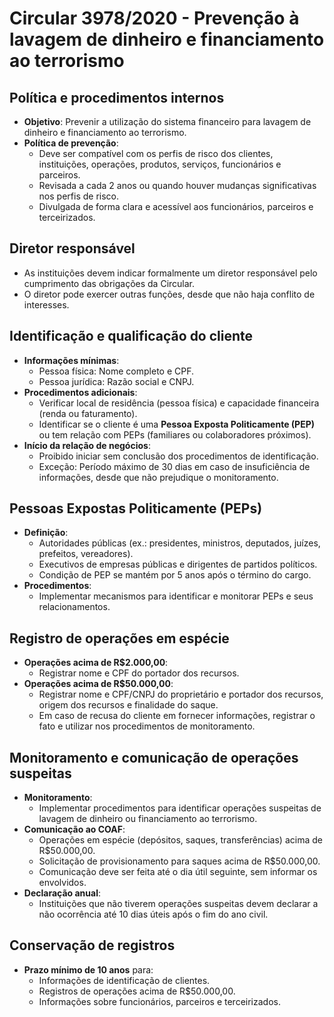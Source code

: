 # Circular 3978/2020 - Prevenção à lavagem de dinheiro e financiamento ao terrorismo

## Política e procedimentos internos
- **Objetivo**: Prevenir a utilização do sistema financeiro para lavagem de dinheiro e financiamento ao terrorismo.
- **Política de prevenção**:
  - Deve ser compatível com os perfis de risco dos clientes, instituições, operações, produtos, serviços, funcionários e parceiros.
  - Revisada a cada 2 anos ou quando houver mudanças significativas nos perfis de risco.
  - Divulgada de forma clara e acessível aos funcionários, parceiros e terceirizados.

## Diretor responsável
- As instituições devem indicar formalmente um diretor responsável pelo cumprimento das obrigações da Circular.
- O diretor pode exercer outras funções, desde que não haja conflito de interesses.

## Identificação e qualificação do cliente
- **Informações mínimas**:
  - Pessoa física: Nome completo e CPF.
  - Pessoa jurídica: Razão social e CNPJ.
- **Procedimentos adicionais**:
  - Verificar local de residência (pessoa física) e capacidade financeira (renda ou faturamento).
  - Identificar se o cliente é uma **Pessoa Exposta Politicamente (PEP)** ou tem relação com PEPs (familiares ou colaboradores próximos).
- **Início da relação de negócios**:
  - Proibido iniciar sem conclusão dos procedimentos de identificação.
  - Exceção: Período máximo de 30 dias em caso de insuficiência de informações, desde que não prejudique o monitoramento.

## Pessoas Expostas Politicamente (PEPs)
- **Definição**:
  - Autoridades públicas (ex.: presidentes, ministros, deputados, juízes, prefeitos, vereadores).
  - Executivos de empresas públicas e dirigentes de partidos políticos.
  - Condição de PEP se mantém por 5 anos após o término do cargo.
- **Procedimentos**:
  - Implementar mecanismos para identificar e monitorar PEPs e seus relacionamentos.

## Registro de operações em espécie
- **Operações acima de R$2.000,00**:
  - Registrar nome e CPF do portador dos recursos.
- **Operações acima de R$50.000,00**:
  - Registrar nome e CPF/CNPJ do proprietário e portador dos recursos, origem dos recursos e finalidade do saque.
  - Em caso de recusa do cliente em fornecer informações, registrar o fato e utilizar nos procedimentos de monitoramento.

## Monitoramento e comunicação de operações suspeitas
- **Monitoramento**:
  - Implementar procedimentos para identificar operações suspeitas de lavagem de dinheiro ou financiamento ao terrorismo.
- **Comunicação ao COAF**:
  - Operações em espécie (depósitos, saques, transferências) acima de R$50.000,00.
  - Solicitação de provisionamento para saques acima de R$50.000,00.
  - Comunicação deve ser feita até o dia útil seguinte, sem informar os envolvidos.
- **Declaração anual**:
  - Instituições que não tiverem operações suspeitas devem declarar a não ocorrência até 10 dias úteis após o fim do ano civil.

## Conservação de registros
- **Prazo mínimo de 10 anos** para:
  - Informações de identificação de clientes.
  - Registros de operações acima de R$50.000,00.
  - Informações sobre funcionários, parceiros e terceirizados.